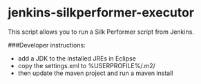 # jenkins-silkperformer-executor

This script allows you to run a Silk Performer script from Jenkins.

###Developer instructions:
* add a JDK to the installed JREs in Eclipse <br>
* copy the settings.xml to %USERPROFILE%/.m2/ <br>
* then update the maven project and run a maven install




